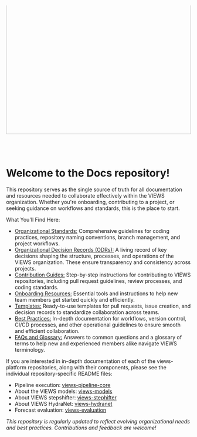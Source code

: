 <div style="width: 100%; max-width: 1500px; height: 400px; overflow: hidden; position: relative;">
  <img src="https://pbs.twimg.com/profile_banners/1237000633896652800/1717069203/1500x500" alt="VIEWS Twitter Header" style="position: absolute; top: -50px; width: 100%; height: auto;">
</div>

# Welcome to the Docs repository!

This repository serves as the single source of truth for all documentation and resources needed to collaborate effectively within the VIEWS organization. Whether you're onboarding, contributing to a project, or seeking guidance on workflows and standards, this is the place to start.

What You'll Find Here:

- [Organizational Standards:](./Organizational%20Guides/) Comprehensive guidelines for coding practices, repository naming conventions, branch management, and project workflows.
- [Organizational Decision Records (ODRs):](./ODRs/) A living record of key decisions shaping the structure, processes, and operations of the VIEWS organization. These ensure transparency and consistency across projects.
- [Contribution Guides:](./Contribution%20Guides/) Step-by-step instructions for contributing to VIEWS repositories, including pull request guidelines, review processes, and coding standards.
- [Onboarding Resources:](./Onboarding%20Resources/) Essential tools and instructions to help new team members get started quickly and efficiently.
- [Templates:](./Templates/) Ready-to-use templates for pull requests, issue creation, and decision records to standardize collaboration across teams.
- [Best Practices:](./Best%20Practices/) In-depth documentation for workflows, version control, CI/CD processes, and other operational guidelines to ensure smooth and efficient collaboration.
- [FAQs and Glossary:](./FAQ%20&%20Glossary/) Answers to common questions and a glossary of terms to help new and experienced members alike navigate VIEWS terminology.

If you are interested in in-depth documentation of each of the views-platform repositories, along with their components, please see the individual repository-specific README files:
- Pipeline execution: [views-pipeline-core](https://github.com/views-platform/views-pipeline-core/blob/main/README.md)
- About the VIEWS models: [views-models](https://github.com/views-platform/views-models/blob/main/README.md)
- About VIEWS stepshifter: [views-stephifter](https://github.com/views-platform/views-stepshifter/blob/main/README.md)
- About VIEWS HydraNet: [views-hydranet](https://github.com/views-platform/views-hydranet/blob/main/README.md)
- Forecast evaluation: [views-evaluation](https://github.com/views-platform/views-evaluation/blob/main/README.md)


*This repository is regularly updated to reflect evolving organizational needs and best practices. Contributions and feedback are welcome!*

